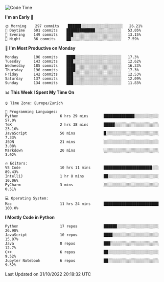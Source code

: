 <!--START_SECTION:waka-->
![Code Time](http://img.shields.io/badge/Code%20Time-2%2C450%20hrs%201%20min-blue)

**I'm an Early 🐤** 

```text
🌞 Morning    297 commits    ██████░░░░░░░░░░░░░░░░░░░   26.21% 
🌆 Daytime    601 commits    █████████████░░░░░░░░░░░░   53.05% 
🌃 Evening    149 commits    ███░░░░░░░░░░░░░░░░░░░░░░   13.15% 
🌙 Night      86 commits     ██░░░░░░░░░░░░░░░░░░░░░░░   7.59%

```
📅 **I'm Most Productive on Monday** 

```text
Monday       196 commits    ████░░░░░░░░░░░░░░░░░░░░░   17.3% 
Tuesday      143 commits    ███░░░░░░░░░░░░░░░░░░░░░░   12.62% 
Wednesday    185 commits    ████░░░░░░░░░░░░░░░░░░░░░   16.33% 
Thursday     196 commits    ████░░░░░░░░░░░░░░░░░░░░░   17.3% 
Friday       142 commits    ███░░░░░░░░░░░░░░░░░░░░░░   12.53% 
Saturday     137 commits    ███░░░░░░░░░░░░░░░░░░░░░░   12.09% 
Sunday       134 commits    ███░░░░░░░░░░░░░░░░░░░░░░   11.83%

```


📊 **This Week I Spent My Time On** 

```text
⌚︎ Time Zone: Europe/Zurich

💬 Programming Languages: 
Python                   6 hrs 29 mins       ██████████████░░░░░░░░░░░   57.0% 
TeX                      2 hrs 38 mins       █████░░░░░░░░░░░░░░░░░░░░   23.16% 
JavaScript               50 mins             █░░░░░░░░░░░░░░░░░░░░░░░░   7.33% 
JSON                     21 mins             ░░░░░░░░░░░░░░░░░░░░░░░░░   3.08% 
Markdown                 20 mins             ░░░░░░░░░░░░░░░░░░░░░░░░░   3.02%

🔥 Editors: 
VS Code                  10 hrs 11 mins      ██████████████████████░░░   89.43% 
IntelliJ                 1 hr 8 mins         ██░░░░░░░░░░░░░░░░░░░░░░░   10.06% 
PyCharm                  3 mins              ░░░░░░░░░░░░░░░░░░░░░░░░░   0.51%

💻 Operating System: 
Mac                      11 hrs 24 mins      █████████████████████████   100.0%

```

**I Mostly Code in Python** 

```text
Python                   17 repos            ██████░░░░░░░░░░░░░░░░░░░   26.98% 
JavaScript               10 repos            ████░░░░░░░░░░░░░░░░░░░░░   15.87% 
Java                     8 repos             ███░░░░░░░░░░░░░░░░░░░░░░   12.7% 
C++                      6 repos             ██░░░░░░░░░░░░░░░░░░░░░░░   9.52% 
Jupyter Notebook         6 repos             ██░░░░░░░░░░░░░░░░░░░░░░░   9.52%

```



 Last Updated on 31/10/2022 20:18:32 UTC
<!--END_SECTION:waka-->　　
